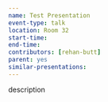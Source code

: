 ```yaml
---
name: Test Presentation
event-type: talk
location: Room 32
start-time:
end-time:
contributors: [rehan-butt]
parent: yes
similar-presentations:
---
```


description